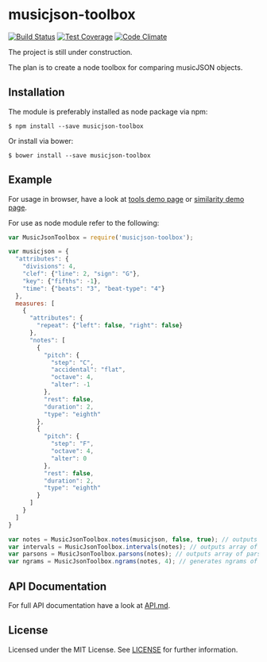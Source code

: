 musicjson-toolbox
===========================================================================

[![Build Status](https://travis-ci.org/freakimkaefig/musicjson-toolbox.svg?branch=master)](https://travis-ci.org/freakimkaefig/musicjson-toolbox)
[![Test Coverage](https://codeclimate.com/github/freakimkaefig/musicjson-toolbox/badges/coverage.svg)](https://codeclimate.com/github/freakimkaefig/musicjson-toolbox/coverage)
[![Code Climate](https://codeclimate.com/github/freakimkaefig/musicjson-toolbox/badges/gpa.svg)](https://codeclimate.com/github/freakimkaefig/musicjson-toolbox)

The project is still under construction.

The plan is to create a node toolbox for comparing musicJSON objects.

Installation
---------------------------------------------------------------------------
The module is preferably installed as node package via npm:
```
$ npm install --save musicjson-toolbox
```

Or install via bower:
```
$ bower install --save musicjson-toolbox
```

Example
---------------------------------------------------------------------------

For usage in browser, have a look at [tools demo page](http://musicjson-toolbox.lukaslamm.com/) or
[similarity demo page](http://musicjson-similarity-demo.lukaslamm.com/).

For use as node module refer to the following:

```javascript
var MusicJsonToolbox = require('musicjson-toolbox');

var musicjson = {
  "attributes": {
    "divisions": 4,
    "clef": {"line": 2, "sign": "G"},
    "key": {"fifths": -1},
    "time": {"beats": "3", "beat-type": "4"}
  },
  measures: [
    {
      "attributes": {
        "repeat": {"left": false, "right": false}
      },
      "notes": [
        {
          "pitch": {
            "step": "C",
            "accidental": "flat",
            "octave": 4,
            "alter": -1
          },
          "rest": false,
          "duration": 2,
          "type": "eighth"
        },
        {
          "pitch": {
            "step": "F",
            "octave": 4,
            "alter": 0
          },
          "rest": false,
          "duration": 2,
          "type": "eighth"
        }
      ]
    }
  ]
}

var notes = MusicJsonToolbox.notes(musicjson, false, true); // outputs array of notes (cleared measure "lines")
var intervals = MusicJsonToolbox.intervals(notes); // outputs array of intervals
var parsons = MusicJsonToolbox.parsons(notes); // outputs array of parsons code
var ngrams = MusicJsonToolbox.ngrams(notes, 4); // generates ngrams of defined length from an array
```

API Documentation
---------------------------------------------------------------------------
For full API documentation have a look at [API.md](API.md).

License
---------------------------------------------------------------------------
Licensed under the MIT License. See [LICENSE](LICENSE) for further information.